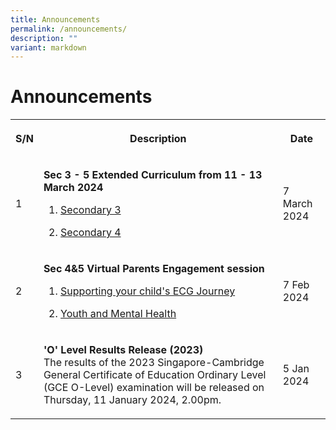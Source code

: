 ```yaml
---
title: Announcements
permalink: /announcements/
description: ""
variant: markdown
---
```

<h1>Announcements</h1>
<table>
<tbody>
<tr>
<th rowspan="1" colspan="1">
<p>S/N</p>
</th>
<th rowspan="1" colspan="1">
<p>Description</p>
</th>
<th rowspan="1" colspan="1">
<p>Date</p>
</th>
</tr>
<tr>
<td rowspan="1" colspan="1">
<p>1</p>
</td>
<td rowspan="1" colspan="1">
<p><strong>Sec 3 - 5 Extended Curriculum from 11 - 13 March 2024</strong>
</p>
<ol data-tight="true" class="tight">
<li>
<p><a href="/files/Timetable/sec_3_march_holiday_extended.pdf" rel="noopener noreferrer nofollow" target="_blank">Secondary 3</a>
</p>
</li>
<li>
<p><a href="/files/Timetable/sec_4_march_holiday_extended.pdf" rel="noopener noreferrer nofollow" target="_blank">Secondary 4</a>
</p>
</li>
</ol>
</td>
<td rowspan="1" colspan="1">
<p>7 March 2024</p>
</td>
</tr>
<tr>
<td rowspan="1" colspan="1">
<p>2</p>
</td>
<td rowspan="1" colspan="1">
<p><strong>Sec 4&amp;5 Virtual Parents Engagement session</strong>
</p>
<ol data-tight="true" class="tight">
<li>
<p><a href="/files/Sec 4 n 5 PTM/ecg_journey.pdf" rel="noopener noreferrer nofollow" target="_blank">Supporting your child's ECG Journey</a>
</p>
</li>
<li>
<p><a href="/files/Sec 4 n 5 PTM/youth_and_mental_health.pdf" rel="noopener noreferrer nofollow" target="_blank">Youth and Mental Health</a>
</p>
</li>
</ol>
</td>
<td rowspan="1" colspan="1">
<p>7 Feb 2024</p>
</td>
</tr>
<tr>
<td rowspan="1" colspan="1">
<p>3</p>
</td>
<td rowspan="1" colspan="1">
<p><strong>'O' Level Results Release (2023)</strong> 
<br>The results of the 2023 Singapore-Cambridge General Certificate of Education
Ordinary Level (GCE O-Level) examination will be released on Thursday,
11 January 2024, 2.00pm.</p>
</td>
<td rowspan="1" colspan="1">
<p>5 Jan 2024</p>
</td>
</tr>
</tbody>
</table>
<p></p>
